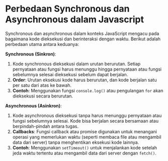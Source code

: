 # Perbedaan Synchronous dan Asynchronous dalam Javascript

Synchronous dan asynchronous dalam konteks JavaScript mengacu pada bagaimana kode dieksekusi dan berinteraksi dengan waktu. Berikut adalah perbedaan utama antara keduanya:

**Synchronous (Sinkron)**:

1. Kode synchronous dieksekusi dalam urutan berurutan. Setiap pernyataan atau fungsi harus menunggu hingga pernyataan atau fungsi sebelumnya selesai dieksekusi sebelum dapat berjalan.
2. **Order**: Urutan eksekusi kode harus berurutan, dan kode berjalan satu per satu dari atas ke bawah.
3. **Contoh**: Menggunakan fungsi `console.log()` atau pengulangan `for` akan dieksekusi secara berurutan.

**Asynchronous (Asinkron)**:

1. Kode asynchronous dieksekusi tanpa harus menunggu pernyataan atau fungsi sebelumnya selesai. Kode bisa berjalan secara bersamaan atau berpindah-pindah antara tugas.
2. **Callbacks**: Fungsi callback atau promise digunakan untuk menangani operasi yang memerlukan waktu (seperti membaca file atau mengambil data dari server) tanpa menghentikan eksekusi kode lainnya.
3. **Contoh**: Menggunakan `setTimeout()` untuk menjalankan kode setelah jeda waktu tertentu atau mengambil data dari server dengan `fetch()`.
